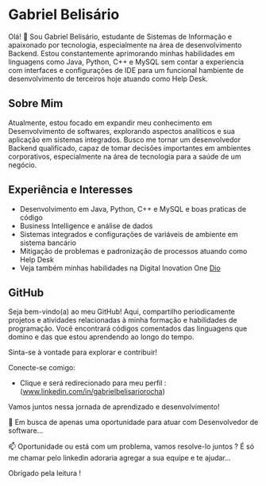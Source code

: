 # Gabriel Belisário

Olá! 👋 Sou Gabriel Belisário, estudante de Sistemas de Informação e apaixonado por tecnologia, especialmente na área de desenvolvimento Backend. Estou constantemente aprimorando minhas habilidades em linguagens como Java, Python, C++ e MySQL sem contar a experiencia com interfaces e configurações de IDE para um funcional hambiente de desenvolvimento de terceiros hoje atuando como Help Desk.

## Sobre Mim

Atualmente, estou focado em expandir meu conhecimento em Desenvolvimento de softwares, explorando aspectos analíticos e sua aplicação em sistemas integrados. Busco me tornar um desenvolvedor Backend qualificado, capaz de tomar decisões importantes em ambientes corporativos, especialmente na área de tecnologia para a saúde de um negócio.

## Experiência e Interesses

- Desenvolvimento em Java, Python, C++ e MySQL e boas praticas de código
- Business Intelligence e análise de dados
- Sistemas integrados e configurações de variáveis de ambiente em sistema bancário
- Mitigação de problemas e padronização de processos atuando como Help Desk
- Veja também minhas habilidades na Digital Inovation One [Dio](https://www.dio.me/users/gabriel_hb_rocha_97)

## GitHub

Seja bem-vindo(a) ao meu GitHub! Aqui, compartilho periodicamente projetos e atividades relacionadas à minha formação e habilidades de programação. Você encontrará códigos comentados das linguagens que domino e das que estou aprendendo ao longo do tempo.

Sinta-se à vontade para explorar e contribuir!

Conecte-se comigo:
- Clique e será redirecionado para meu perfil : (www.linkedin.com/in/gabrielbelisariorocha)

Vamos juntos nessa jornada de aprendizado e desenvolvimento!

🔭 Em busca de apenas uma oportunidade para atuar com Desenvolvedor de software...

📫 Oportunidade ou está com um problema, vamos resolve-lo juntos ? É só me chamar pelo linkedin adoraria agregar a sua equipe e te ajudar...

Obrigado pela leitura !
